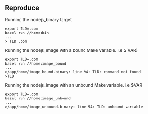 ## Reproduce
Running the nodejs_binary target
```shell script
export TLD=.com
bazel run //home:bin
...
> TLD .com
```

Running the nodejs_image with a bound Make variable. i.e $(VAR)
```shell script
export TLD=.com
bazel run //home:image_bound
...
>/app/home/image_bound.binary: line 94: TLD: command not found
>TLD 
```

Running the nodejs_image with an unbound Make variable. i.e $VAR
```shell script
export TLD=.com
bazel run //home:image_unbound
...
>/app/home/image_unbound.binary: line 94: TLD: unbound variable
```